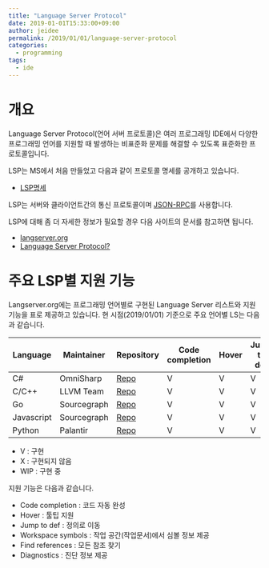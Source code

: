 ```yaml
---
title: "Language Server Protocol"
date: 2019-01-01T15:33:00+09:00
author: jeidee
permalink: /2019/01/01/language-server-protocol
categories:
  - programming
tags:
  - ide
---
```


# 개요

Language Server Protocol(언어 서버 프로토콜)은 여러 프로그래밍 IDE에서 다양한 프로그래밍 언어를 지원할 때 발생하는 비표준화 문제를 해결할 수 있도록 표준화한 프로토콜입니다.

LSP는 MS에서 처음 만들었고 다음과 같이 프로토콜 명세를 공개하고 있습니다.

- [LSP명세](https://microsoft.github.io/language-server-protocol/specification)

LSP는 서버와 클라이언트간의 통신 프로토콜이며 [JSON-RPC](http://www.jsonrpc.org/)를 사용합니다.

LSP에 대해 좀 더 자세한 정보가 필요할 경우 다음 사이트의 문서를 참고하면 됩니다.

- [langserver.org](https://langserver.org/)
- [Language Server Protocol?](https://docs.microsoft.com/en-us/visualstudio/extensibility/language-server-protocol?view=vs-2017)

# 주요 LSP별 지원 기능

Langserver.org에는 프로그래밍 언어별로 구현된 Language Server 리스트와 지원 기능을 표로 제공하고 있습니다.
현 시점(2019/01/01) 기준으로 주요 언어별 LS는 다음과 같습니다.

| Language   | Maintainer  | Repository                                                                            | Code completion | Hover | Jump to def | Workspace symbols | Find references | Diagnostics |
| ---------- | ----------- | ------------------------------------------------------------------------------------- | --------------- | ----- | ----------- | ----------------- | --------------- | ----------- |
| C#         | OmniSharp   | [Repo](https://github.com/OmniSharp/omnisharp-node-client/tree/master/languageserver) | V               | V     | V           | V                 | V               | X           |
| C/C++      | LLVM Team   | [Repo](https://reviews.llvm.org/diffusion/L/browse/clang-tools-extra/trunk/clangd/)   | V               | V     | V           | WIP               | X               | V           |
| Go         | Sourcegraph | [Repo](https://github.com/sourcegraph/go-langserver)                                  | V               | V     | V           | V                 | V               | V           |
| Javascript | Sourcegraph | [Repo](https://github.com/sourcegraph/javascript-typescript-langserver)               | V               | V     | V           | V                 | V               | V           |
| Python     | Palantir    | [Repo](https://github.com/palantir/python-language-server)                            | V               | V     | V           | V                 | V               | V           |

- V : 구현
- X : 구현되지 않음
- WIP : 구현 중

지원 기능은 다음과 같습니다.

- Code completion : 코드 자동 완성
- Hover : 툴팁 지원
- Jump to def : 정의로 이동
- Workspace symbols : 작업 공간(작업문서)에서 심볼 정보 제공
- Find references : 모든 참조 찾기
- Diagnostics : 진단 정보 제공
